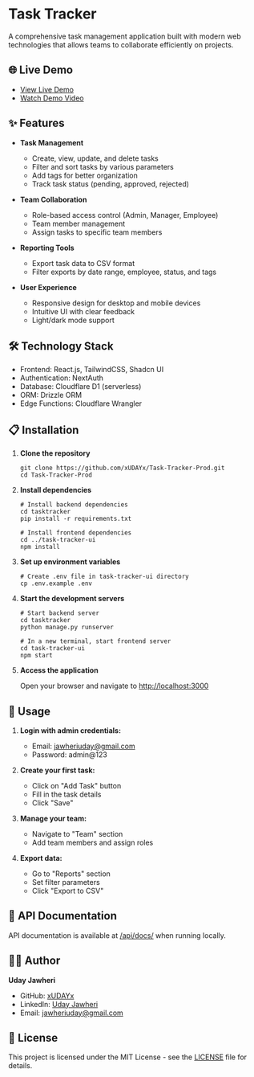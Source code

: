 # Task Tracker

A comprehensive task management application built with modern web technologies that allows teams to collaborate efficiently on projects.

## 🌐 Live Demo

- [View Live Demo](https://task-tracker-prod.vercel.app/)
- [Watch Demo Video](https://komododecks.com/recordings/sqexB9ynvcpSvXpxWfUj)

## ✨ Features

- **Task Management**
  - Create, view, update, and delete tasks
  - Filter and sort tasks by various parameters
  - Add tags for better organization
  - Track task status (pending, approved, rejected)

- **Team Collaboration**
  - Role-based access control (Admin, Manager, Employee)
  - Team member management
  - Assign tasks to specific team members

- **Reporting Tools**
  - Export task data to CSV format
  - Filter exports by date range, employee, status, and tags

- **User Experience**
  - Responsive design for desktop and mobile devices
  - Intuitive UI with clear feedback
  - Light/dark mode support

## 🛠️ Technology Stack

- Frontend: React.js, TailwindCSS, Shadcn UI
- Authentication: NextAuth
- Database: Cloudflare D1 (serverless)
- ORM: Drizzle ORM
- Edge Functions: Cloudflare Wrangler

## 📋 Installation

1. **Clone the repository**
   ```
   git clone https://github.com/xUDAYx/Task-Tracker-Prod.git
   cd Task-Tracker-Prod
   ```

2. **Install dependencies**
   ```
   # Install backend dependencies
   cd tasktracker
   pip install -r requirements.txt

   # Install frontend dependencies
   cd ../task-tracker-ui
   npm install
   ```

3. **Set up environment variables**
   ```
   # Create .env file in task-tracker-ui directory
   cp .env.example .env
   ```

4. **Start the development servers**
   ```
   # Start backend server
   cd tasktracker
   python manage.py runserver

   # In a new terminal, start frontend server
   cd task-tracker-ui
   npm start
   ```

5. **Access the application**
   
   Open your browser and navigate to [http://localhost:3000](http://localhost:3000)

## 🚀 Usage

1. **Login with admin credentials:**
   - Email: jawheriuday@gmail.com
   - Password: admin@123

2. **Create your first task:**
   - Click on "Add Task" button
   - Fill in the task details
   - Click "Save"

3. **Manage your team:**
   - Navigate to "Team" section
   - Add team members and assign roles

4. **Export data:**
   - Go to "Reports" section
   - Set filter parameters
   - Click "Export to CSV"

## 📝 API Documentation

API documentation is available at [/api/docs/](http://localhost:8000/api/docs/) when running locally.

## 👨‍💻 Author

**Uday Jawheri**

- GitHub: [xUDAYx](https://github.com/xUDAYx)
- LinkedIn: [Uday Jawheri](https://linkedin.com/in/udayjawheri)
- Email: jawheriuday@gmail.com

## 📄 License

This project is licensed under the MIT License - see the [LICENSE](LICENSE) file for details.
